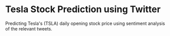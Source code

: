 # Tesla Stock Prediction using Twitter

Predicting Tesla's (TSLA) daily opening stock price using sentiment analysis of the relevant tweets. 
